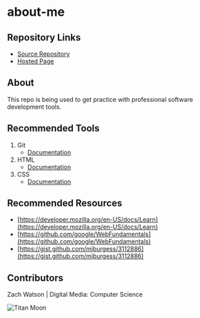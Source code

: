 # about-me

## Repository Links
- [Source Repository](https://github.com/zachariahwatson/about-me)
- [Hosted Page](https://zachariahwatson.github.io/about-me/)

## About
This repo is being used to get practice with professional software development tools.

## Recommended Tools
1. Git
    - [Documentation](https://git-scm.com/docs/gittutorial)
2. HTML 
    - [Documentation](https://devdocs.io/html/)
3. CSS
    - [Documentation](https://developer.mozilla.org/en-US/docs/Web/CSS)

## Recommended Resources
- [https://developer.mozilla.org/en-US/docs/Learn](https://developer.mozilla.org/en-US/docs/Learn)
- [https://github.com/google/WebFundamentals](https://github.com/google/WebFundamentals)
- [https://gist.github.com/mjburgess/3112886](https://gist.github.com/mjburgess/3112886)

## Contributors
Zach Watson | Digital Media: Computer Science

![Titan Moon](https://images.theconversation.com/files/179969/original/file-20170727-8497-16uhpy3.jpg?ixlib=rb-1.1.0&q=45&auto=format&w=496&fit=clip)